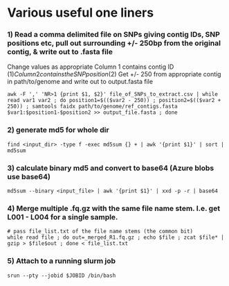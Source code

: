 # Various useful one liners

### 1) Read a comma delimited file on SNPs giving contig IDs, SNP positions etc, pull out surrounding +/- 250bp from the original contig, & write out to .fasta file
Change values as appropriate
Column 1 contains contig ID ($1)
Column 2 contains the SNP position ($2)
Get +/- 250 from appropriate contig in path/to/genome and write out to output.fasta file
```
awk -F ',' 'NR>1 {print $1, $2}' file_of_SNPs_to_extract.csv | while read var1 var2 ; do position1=$(($var2 - 250)) ; position2=$(($var2 + 250)) ; samtools faidx path/to/genome/ref_contigs.fasta $var1:$position1-$position2 >> output_file.fasta ; done
```


### 2) generate md5 for whole dir 
```
find <input_dir> -type f -exec md5sum {} + | awk '{print $1}' | sort | md5sum
```

### 3) calculate binary md5 and convert to base64 (Azure blobs use base64)
```
md5sum --binary <input_file> | awk '{print $1}' | xxd -p -r | base64
```

### 4) Merge multiple .fq.gz with the same file name stem. I.e. get L001 - L004 for a single sample.
```
# pass file_list.txt of the file name stems (the common bit)
while read file ; do out=_merged_R1.fq.gz ; echo $file ; zcat $file* | gzip > $file$out ; done < file_list.txt
```

### 5) Attach to a running slurm job
```
srun --pty --jobid $JOBID /bin/bash
```

